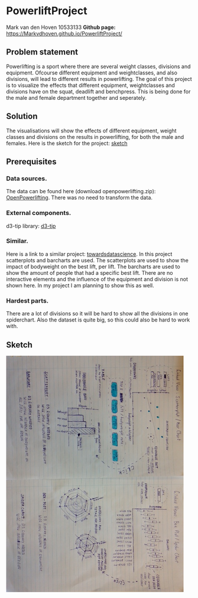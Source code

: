 # PowerliftProject
Mark van den Hoven 10533133
**Github page:**  https://Markvdhoven.github.io/PowerliftProject/

Problem statement
--------------------
Powerlifting is a sport where there are several weight classes, divisions and equipment. Ofcourse different equipment and weightclasses, and also divisions, will lead to different results in powerlifting. The goal of this project is to visualize the effects that different equipment, weightclasses and divisions have on the squat, deadlift and benchpress. This is being done for the male and female department together and seperately.


Solution
--------------------
The visualisations will show the effects of different equipment, weight classes and divisions on the results in powerlifting, for both the male and females. Here is the sketch for the project: [sketch](https://github.com/Markvdhoven/PowerliftProject/blob/master/doc/projectSketch.JPG)


Prerequisites
--------------------

### Data sources.

The data can be found here (download openpowerlifting.zip): [OpenPowerlifting](https://www.openpowerlifting.org/data.html). There was no need to transform the data.

### External components.

d3-tip library: [d3-tip](https://github.com/Caged/d3-tip)

### Similar.

Here is a link to a similar project: [towardsdatascience](https://towardsdatascience.com/powerlifting-data-and-exploratory-data-analysis-part-1-6f21d79ac5db). In this project scatterplots and barcharts are used. The scatterplots are used to show the impact of bodyweight on the best lift, per lift. The barcharts are used to show the amount of people that had a specific best lift. There are no interactive elements and the influence of the equipment and division is not shown here. In my project I am planning to show this as well.

### Hardest parts.

There are a lot of divisions so it will be hard to show all the divisions in one spiderchart. Also the dataset is quite big, so this could also be hard to work with.

Sketch
--------------------
![alt text](https://github.com/Markvdhoven/PowerliftProject/blob/master/doc/designSketch.JPG)
